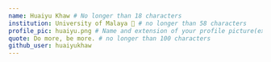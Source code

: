 ```yaml
---
name: Huaiyu Khaw # No longer than 18 characters
institution: University of Malaya 🚩 # no longer than 58 characters
profile_pic: huaiyu.png # Name and extension of your profile picture(ex. mona.png)
quote: Do more, be more. # no longer than 100 characters
github_user: huaiyukhaw
---
```

